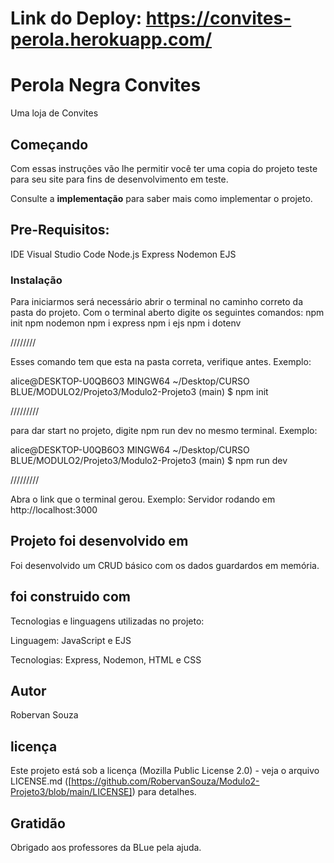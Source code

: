 


# Link do Deploy: https://convites-perola.herokuapp.com/


# Perola Negra Convites
Uma loja de Convites

## Começando

Com essas instruções vão lhe permitir você ter uma copia do projeto teste para seu site para fins de desenvolvimento em teste.

Consulte a **implementação** para saber mais como implementar o projeto.

## Pre-Requisitos:
IDE Visual Studio Code
Node.js
Express
Nodemon
EJS

### Instalação 

Para iniciarmos será necessário abrir o terminal no caminho correto da pasta do projeto.
Com o terminal aberto digite os seguintes  comandos:
npm init
npm nodemon
npm i express
npm i ejs
npm i dotenv

////////

Esses comando tem que esta na pasta correta, verifique antes. Exemplo:

alice@DESKTOP-U0QB6O3 MINGW64 ~/Desktop/CURSO BLUE/MODULO2/Projeto3/Modulo2-Projeto3 (main)
$ npm init

/////////

para dar start no projeto, digite npm run dev no mesmo terminal. Exemplo:

alice@DESKTOP-U0QB6O3 MINGW64 ~/Desktop/CURSO BLUE/MODULO2/Projeto3/Modulo2-Projeto3 (main)
$ npm run dev

/////////

Abra o link que o terminal gerou.
Exemplo: Servidor rodando em http://localhost:3000


## Projeto foi desenvolvido em 

Foi desenvolvido um CRUD básico com os dados guardardos em memória.

## foi construido com 

Tecnologias e linguagens utilizadas no projeto:

Linguagem: JavaScript e EJS

Tecnologias: Express, Nodemon, HTML e CSS

## Autor
 Robervan Souza

## licença 

Este projeto está sob a licença (Mozilla Public License 2.0) - veja o arquivo LICENSE.md ([https://github.com/RobervanSouza/Modulo2-Projeto3/blob/main/LICENSE]) para detalhes.

## Gratidão

Obrigado aos professores da BLue pela ajuda.



